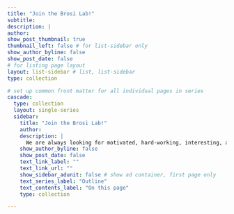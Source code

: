 ```yaml
---
title: "Join the Brosi Lab!"
subtitle: 
description: |
author: 
show_post_thumbnail: true
thumbnail_left: false # for list-sidebar only
show_author_byline: false
show_post_date: false
# for listing page layout
layout: list-sidebar # list, list-sidebar
type: collection

# set up common front matter for all individual pages in series
cascade:
  type: collection
  layout: single-series 
  sidebar: 
    title: "Join the Brosi Lab!"
    author: 
    description: |
      We are always looking for motivated, hard-working, interesting, and  interested people to join the lab. Have a look at our diversity statement, lab philosophy, as well as more information for prospective post-docs, graduate students, and undergraduates, on this page.
    show_author_byline: false
    show_post_date: false
    text_link_label: ""
    text_link_url: ""
    show_sidebar_adunit: false # show ad container, first page only
    text_series_label: "Outline" 
    text_contents_label: "On this page" 
    type: collection

---
```


